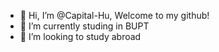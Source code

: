 - 👋 Hi, I’m @Capital-Hu, Welcome to my github!
- 🌱 I’m currently studing in BUPT 
- 💞️ I’m looking to study abroad

<!---
Capital-Hu/Capital-Hu is a ✨ special ✨ repository because its `README.md` (this file) appears on your GitHub profile.
You can click the Preview link to take a look at your changes.
--->
